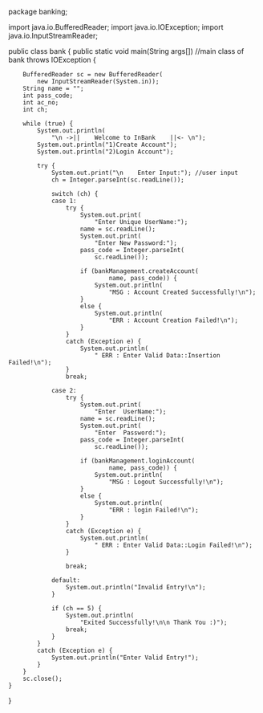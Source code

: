 package banking;

import java.io.BufferedReader;
import java.io.IOException;
import java.io.InputStreamReader;

public class bank {
    public static void main(String args[]) //main class of bank
        throws IOException
    {

        BufferedReader sc = new BufferedReader(
            new InputStreamReader(System.in));
        String name = "";
        int pass_code;
        int ac_no;
        int ch;

        while (true) {
            System.out.println(
                "\n ->||    Welcome to InBank    ||<- \n");
            System.out.println("1)Create Account");
            System.out.println("2)Login Account");

            try {
                System.out.print("\n    Enter Input:"); //user input 
                ch = Integer.parseInt(sc.readLine());

                switch (ch) {
                case 1:
                    try {
                        System.out.print(
                            "Enter Unique UserName:");
                        name = sc.readLine();
                        System.out.print(
                            "Enter New Password:");
                        pass_code = Integer.parseInt(
                            sc.readLine());

                        if (bankManagement.createAccount(
                                name, pass_code)) {
                            System.out.println(
                                "MSG : Account Created Successfully!\n");
                        }
                        else {
                            System.out.println(
                                "ERR : Account Creation Failed!\n");
                        }
                    }
                    catch (Exception e) {
                        System.out.println(
                            " ERR : Enter Valid Data::Insertion Failed!\n");
                    }
                    break;

                case 2:
                    try {
                        System.out.print(
                            "Enter  UserName:");
                        name = sc.readLine();
                        System.out.print(
                            "Enter  Password:");
                        pass_code = Integer.parseInt(
                            sc.readLine());

                        if (bankManagement.loginAccount(
                                name, pass_code)) {
                            System.out.println(
                                "MSG : Logout Successfully!\n");
                        }
                        else {
                            System.out.println(
                                "ERR : login Failed!\n");
                        }
                    }
                    catch (Exception e) {
                        System.out.println(
                            " ERR : Enter Valid Data::Login Failed!\n");
                    }

                    break;

                default:
                    System.out.println("Invalid Entry!\n");
                }

                if (ch == 5) {
                    System.out.println(
                        "Exited Successfully!\n\n Thank You :)");
                    break;
                }
            }
            catch (Exception e) {
                System.out.println("Enter Valid Entry!");
            }
        }
        sc.close();
    }
}
